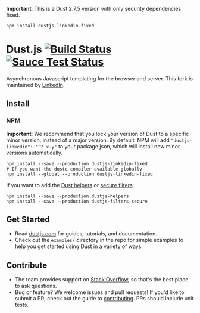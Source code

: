 **Important**: This is a Dust 2.7.5 version with only security dependencies fixed. 

```
npm install dustjs-linkedin-fixed
```


# Dust.js [![Build Status](https://secure.travis-ci.org/linkedin/dustjs.png)](http://travis-ci.org/linkedin/dustjs) [![Sauce Test Status](https://saucelabs.com/buildstatus/dustjs)](https://saucelabs.com/u/dustjs)

Asynchronous Javascript templating for the browser and server. This fork is maintained by [LinkedIn](http://linkedin.github.io/).

## Install

### NPM

**Important**: We recommend that you lock your version of Dust to a specific minor version, instead of a major version. By default, NPM will add `"dustjs-linkedin": "^2.x.y"` to your package.json, which will install new minor versions automatically.

    npm install --save --production dustjs-linkedin-fixed
    # If you want the dustc compiler available globally
    npm install --global --production dustjs-linkedin-fixed

If you want to add the [Dust helpers](https://github.com/linkedin/dustjs-helpers) or [secure filters](https://github.com/linkedin/dustjs-filters-secure):

    npm install --save --production dustjs-helpers
    npm install --save --production dustjs-filters-secure

## Get Started

- Read [dustjs.com](http://www.dustjs.com/) for guides, tutorials, and documentation.
- Check out the `examples/` directory in the repo for simple examples to help you get started using Dust in a variety of ways.

## Contribute

- The team provides support on [Stack Overflow](https://stackoverflow.com/questions/tagged/dust.js), so that's the best place to ask questions.
- Bug or feature? We welcome issues and pull requests! If you'd like to submit a PR, check out the guide to [contributing](https://github.com/linkedin/dustjs/wiki/Contributing). PRs should include unit tests.
